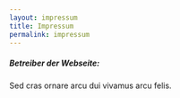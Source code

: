 ```yaml
---
layout: impressum
title: Impressum
permalink: impressum
---
```

##### Betreiber der Webseite:

Sed cras ornare arcu dui vivamus arcu felis.
